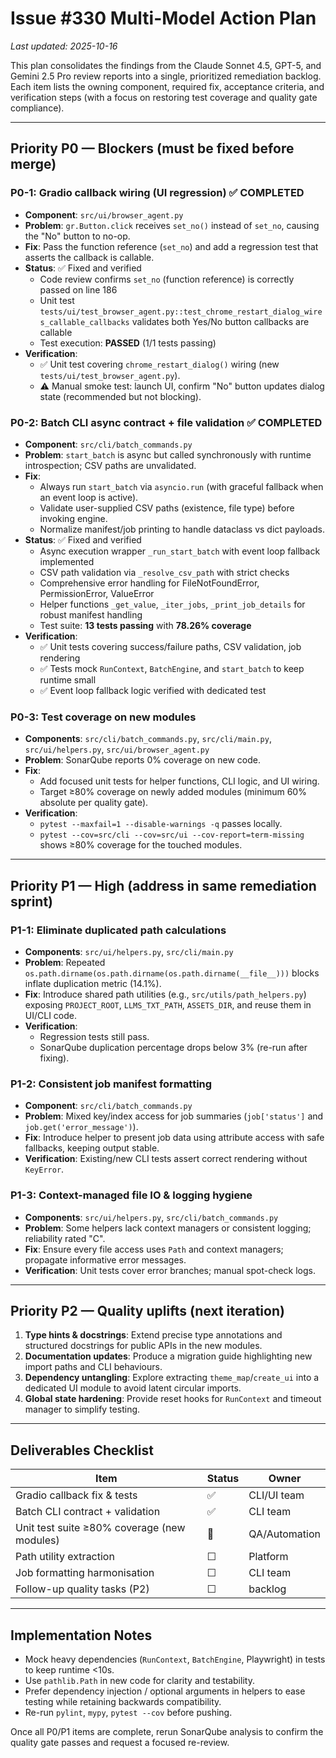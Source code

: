 # Issue #330 Multi-Model Action Plan

_Last updated: 2025-10-16_

This plan consolidates the findings from the Claude Sonnet 4.5, GPT-5, and Gemini 2.5 Pro review reports into a single, prioritized remediation backlog. Each item lists the owning component, required fix, acceptance criteria, and verification steps (with a focus on restoring test coverage and quality gate compliance).

---

## Priority P0 — Blockers (must be fixed before merge)

### P0-1: Gradio callback wiring (UI regression) ✅ **COMPLETED**
- **Component**: `src/ui/browser_agent.py`
- **Problem**: `gr.Button.click` receives `set_no()` instead of `set_no`, causing the "No" button to no-op.
- **Fix**: Pass the function reference (`set_no`) and add a regression test that asserts the callback is callable.
- **Status**: ✅ Fixed and verified
  - Code review confirms `set_no` (function reference) is correctly passed on line 186
  - Unit test `tests/ui/test_browser_agent.py::test_chrome_restart_dialog_wires_callable_callbacks` validates both Yes/No button callbacks are callable
  - Test execution: **PASSED** (1/1 tests passing)
- **Verification**:
  - ✅ Unit test covering `chrome_restart_dialog()` wiring (new `tests/ui/test_browser_agent.py`).
  - ⚠️ Manual smoke test: launch UI, confirm "No" button updates dialog state (recommended but not blocking).

### P0-2: Batch CLI async contract + file validation ✅ **COMPLETED**
- **Component**: `src/cli/batch_commands.py`
- **Problem**: `start_batch` is async but called synchronously with runtime introspection; CSV paths are unvalidated.
- **Fix**:
  - Always run `start_batch` via `asyncio.run` (with graceful fallback when an event loop is active).
  - Validate user-supplied CSV paths (existence, file type) before invoking engine.
  - Normalize manifest/job printing to handle dataclass vs dict payloads.
- **Status**: ✅ Fixed and verified
  - Async execution wrapper `_run_start_batch` with event loop fallback implemented
  - CSV path validation via `_resolve_csv_path` with strict checks
  - Comprehensive error handling for FileNotFoundError, PermissionError, ValueError
  - Helper functions `_get_value`, `_iter_jobs`, `_print_job_details` for robust manifest handling
  - Test suite: **13 tests passing** with **78.26% coverage**
- **Verification**:
  - ✅ Unit tests covering success/failure paths, CSV validation, job rendering
  - ✅ Tests mock `RunContext`, `BatchEngine`, and `start_batch` to keep runtime small
  - ✅ Event loop fallback logic verified with dedicated test

### P0-3: Test coverage on new modules
- **Components**: `src/cli/batch_commands.py`, `src/cli/main.py`, `src/ui/helpers.py`, `src/ui/browser_agent.py`
- **Problem**: SonarQube reports 0% coverage on new code.
- **Fix**:
  - Add focused unit tests for helper functions, CLI logic, and UI wiring.
  - Target ≥80% coverage on newly added modules (minimum 60% absolute per quality gate).
- **Verification**:
  - `pytest --maxfail=1 --disable-warnings -q` passes locally.
  - `pytest --cov=src/cli --cov=src/ui --cov-report=term-missing` shows ≥80% coverage for the touched modules.

---

## Priority P1 — High (address in same remediation sprint)

### P1-1: Eliminate duplicated path calculations
- **Components**: `src/ui/helpers.py`, `src/cli/main.py`
- **Problem**: Repeated `os.path.dirname(os.path.dirname(os.path.dirname(__file__)))` blocks inflate duplication metric (14.1%).
- **Fix**: Introduce shared path utilities (e.g., `src/utils/path_helpers.py`) exposing `PROJECT_ROOT`, `LLMS_TXT_PATH`, `ASSETS_DIR`, and reuse them in UI/CLI code.
- **Verification**:
  - Regression tests still pass.
  - SonarQube duplication percentage drops below 3% (re-run after fixing).

### P1-2: Consistent job manifest formatting
- **Component**: `src/cli/batch_commands.py`
- **Problem**: Mixed key/index access for job summaries (`job['status']` and `job.get('error_message')`).
- **Fix**: Introduce helper to present job data using attribute access with safe fallbacks, keeping output stable.
- **Verification**: Existing/new CLI tests assert correct rendering without `KeyError`.

### P1-3: Context-managed file IO & logging hygiene
- **Components**: `src/ui/helpers.py`, `src/cli/batch_commands.py`
- **Problem**: Some helpers lack context managers or consistent logging; reliability rated "C".
- **Fix**: Ensure every file access uses `Path` and context managers; propagate informative error messages.
- **Verification**: Unit tests cover error branches; manual spot-check logs.

---

## Priority P2 — Quality uplifts (next iteration)

1. **Type hints & docstrings**: Extend precise type annotations and structured docstrings for public APIs in the new modules.
2. **Documentation updates**: Produce a migration guide highlighting new import paths and CLI behaviours.
3. **Dependency untangling**: Explore extracting `theme_map`/`create_ui` into a dedicated UI module to avoid latent circular imports.
4. **Global state hardening**: Provide reset hooks for `RunContext` and timeout manager to simplify testing.

---

## Deliverables Checklist

| Item | Status | Owner |
| --- | --- | --- |
| Gradio callback fix & tests | ✅ | CLI/UI team |
| Batch CLI contract + validation | ✅ | CLI team |
| Unit test suite ≥80% coverage (new modules) | 🔄 | QA/Automation |
| Path utility extraction | ☐ | Platform |
| Job formatting harmonisation | ☐ | CLI team |
| Follow-up quality tasks (P2) | ☐ | backlog |

---

## Implementation Notes

- Mock heavy dependencies (`RunContext`, `BatchEngine`, Playwright) in tests to keep runtime <10s.
- Use `pathlib.Path` in new code for clarity and testability.
- Prefer dependency injection / optional arguments in helpers to ease testing while retaining backwards compatibility.
- Re-run `pylint`, `mypy`, `pytest --cov` before pushing.

Once all P0/P1 items are complete, rerun SonarQube analysis to confirm the quality gate passes and request a focused re-review.
